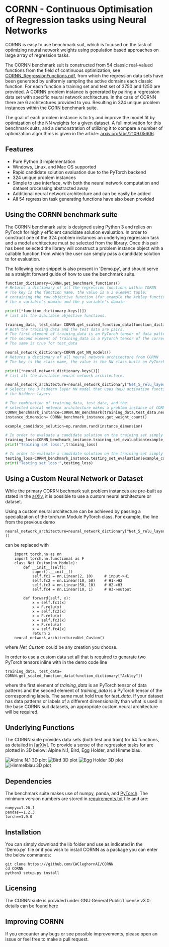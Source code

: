 # CORNN - Continuous Optimisation of Regression tasks using Neural Networks

CORNN is easy to use benchmark suit, which is focused on the task of optimizing neural network weights using population based approaches on large array of regression tasks.

The CORNN benchmark suit is constructed from 54 classic real-valued functions from the field of continuous optimization, see [CORNN_RegressionFunctions.pdf](https://github.com/CWCleghornAI/CORNN/blob/main/CORNN_RegressionFunctions.pdf), from which the regression data sets have been generated by uniformly sampling the active domains each classic function. For each function a training set and test set of 3750 and 1250 are provided.
A CORNN problem instance is generated by pairing a regression data set with specific neural network architecture. In the case of CORNN there are 6 architectures provided to you. Resulting in 324 unique problem instances within the CORN benchmark suite.

The goal of each problem instance is to try and improve the model fit by optimization of the NN weights for a given dataset. A full motivation for this benchmark suits, and a demonstration of utilizing it to compare a number of optimization algorithms is given in the article: [arxiv.org/abs/2109.05606](http://arxiv.org/abs/2109.05606).


## Features
- Pure Python 3 implementation
- Windows, Linux, and Mac OS supported
- Rapid candidate solution evaluation due to the PyTorch backend
- 324 unique problem instances 
- Simple to use interface, with both the neural network computation and dataset processing abstracted away
- Additional neural network architecture and can be easily be added
- All 54 regression task generating functions have also been provided

## Using the CORNN benchmark suite
The CORNN benchmark suite is designed using Python 3 and relies on PyTorch for highly efficient candidate solution evaluation. In order to construct one of the 324 problem instances an underlying regression task and a model architecture must be selected from the library. Once this pair has been selected the library will construct a problem instance object with a callable function from which the user can simply pass a candidate solution to for evaluation.

The following code snippet is also present in 'Demo.py', and should serve as a straight forward guide of how to use the benchmark suite. 
```py
function_dictionary=CORNN.get_benchmark_functions()
# Returns a dictionary of all the regression functions within CORNN
# The key is the function name, the value is a 3 element tuple:
# containing the raw objective function (for example the Ackley function) and
# the x variable's domain and the y variable's domain

print([*function_dictionary.keys()])
# list all the available objective functions.

training_data, test_data= CORNN.get_scaled_function_data(function_dictionary["Ackley"])
# Both the training data and the test data are pairs. 
# The first element of training_data is an PyTorch tensor of data patterns
# The second element of training_data is a PyTorch tensor of the corresponding labels
# The same is true for test_data

neural_network_dictionary=CORNN.get_NN_models()
# Returns a dictionary of all neural network architecture from CORNN
# The key is the class name, the value is the NN class built on PyTorch. 

print([*neural_network_dictionary.keys()])
# list all the available neural network architecture.

neural_network_architecture=neural_network_dictionary["Net_5_relu_layers"]() # the () to instantiate 
# Selects the 3 hiddern layer NN model that uses ReLU activation function within
# the Hiddern layers. 

# The combination of training_data, test_data, and the 
# selected neural network architecture makes a problem instance of CORNN
CORNN_benchmark_instance=CORNN.NN_Benchmark(training_data,test_data,neural_network_architecture)
instance_dimension= CORNN_benchmark_instance.get_weight_count()

example_candidate_solution=np.random.rand(instance_dimension)

# In order to evaluate a candidate solution on the training set simply use:
training_loss=CORNN_benchmark_instance.training_set_evaluation(example_candidate_solution)
print("Training set loss:",training_loss)

# In order to evaluate a candidate solution on the training set simply use:
testing_loss=CORNN_benchmark_instance.testing_set_evaluation(example_candidate_solution)
print("Testing set loss:",testing_loss)
```
## Using a Custom Neural Network or Dataset
While the primary CORRN bechmark suit problem instances are pre-built as stated in the [arXiv](http://arxiv.org/abs/2109.05606), it is possible to use a custom neural architecture or dataset. 

Using a custom neural architecture can be achieved by passing a specialization of the torch.nn.Module PyTorch class. For example, the line from the previous demo
```
neural_network_architecture=neural_network_dictionary["Net_5_relu_layers"]()
```
can be replaced with
```
    import torch.nn as nn
    import torch.nn.functional as F 
    class Net_Custom(nn.Module):
        def __init__(self):
            super().__init__()
            self.fc1 = nn.Linear(2, 10)     # input->H1
            self.fc2 = nn.Linear(10, 50)    # H1->H2
            self.fc3 = nn.Linear(50, 10)    # H2->H3
            self.fc4 = nn.Linear(10, 1)     # H3->output

        def forward(self, x):
            x = self.fc1(x)
            x = F.relu(x)
            x = self.fc2(x)
            x = F.relu(x)
            x = self.fc3(x)
            x = F.relu(x)
            x = self.fc4(x)
            return x
    neural_network_architecture=Net_Custom()
```
where *Net_Custom* could be any creation you choose. 

In order to use a custom data set all that is required to genarate two PyTorch tensors inline with in the demo code line
```
training_data, test_data= CORNN.get_scaled_function_data(function_dictionary["Ackley"])
```
where the first element of *training_data* is an PyTorch tensor of data patterns and the second element of *training_data* is a PyTorch tensor of the corresponding labels. The same must hold true for *test_data*.  If your dataset has data patterns or labels of a different dimensionality than what is used in the base CORNN suit datasets, an appropriate custom neural architecture will be required.



## Underlying Functions
The CORNN suite provides data sets (both test and train) for 54 functions, as detailed in [[arXiv]](http://arxiv.org/abs/2109.05606). To provide a sense of the regression tasks for are plotted in 3D below: Alpine N.1, Bird, Egg Holder, and Himmelblau.

![Alpine N.1 3D plot](function_plots/Alpine_N.1_trimmed.gif)
![Bird 3D plot](function_plots/Bird_trimmed.gif)
![Egg Holder 3D plot](function_plots/Egg_Holder_trimmed.gif)
![Himmelblau 3D plot](function_plots/Himmelblau_trimmed.gif)

## Dependencies
The benchmark suite makes use of numpy, panda, and [PyTorch](https://pytorch.org/). The minimum version numbers are stored in [requirements.txt](requirements.txt) file and are:
```
numpy==1.20.1
pandas==1.2.3
torch==1.9.0
```

## Installation
You can simply download the lib folder and use as indicated in the 'Demo.py' file or if you wish to install CORNN as a package you can enter the below commands:

```
git clone https:///github.com/CWCleghornAI/CORNN
cd CORNN
python3 setup.py install
```
## Licensing
The CORNN suite is provided under GNU General Public License v3.0: details can be found [here](LICENSE.txt) 

## Improving CORNN
If you encounter any bugs or see possible improvements, please open an issue or feel free to make a pull request.

